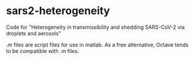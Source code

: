 # sars2-heterogeneity
Code for "Heterogeneity in transmissibility and shedding SARS-CoV-2 via droplets and aerosols"

.m files are script files for use in matlab. As a free alternative, Octave tends to be compatible with .m files. 
